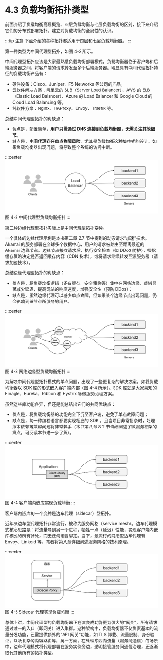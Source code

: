 # 4.3 负载均衡拓扑类型

前面介绍了负载均衡高层概览、四层负载均衡与七层负载均衡的区别，接下来介绍它们的分布式部署拓扑，建立对负载均衡的全局性的认识。

:::tip 注意
下面介绍的每种拓扑都适用于四层和七层负载均衡器。
:::

第一种类型为中间代理型拓扑，如图 4-2 所示。

中间代理型拓扑应该是大家最熟悉负载均衡部署模式，负载均衡器位于客户端和后端服务器之间，将客户端的请求转发至多个后端服务器。明显具有中间代理拓扑特征的负载均衡产品有：

- 硬件设备：Cisco、Juniper、F5 Networks 等公司的产品。
- 云软件解决方案：阿里云的 SLB（Server Load Balancer），AWS 的 ELB（Elastic Load Balancer）、Azure 的 Load Balancer 和 Google Cloud 的 Cloud Load Balancing 等。
- 纯软件方案：Nginx、HAProxy、Envoy、Traefik 等。

总结中间代理型拓扑的优缺点：
 - 优点是，配置简单，**用户只需通过 DNS 连接到负载均衡器，无需关注其他细节**。
 - 缺点是，**中间代理存在单点故障风险**，尤其是负载均衡这种集中式的设计，如果负载均衡器出现问题，将导致整个系统的访问中断。

:::center
  ![](../assets/balancer.svg)<br/>
 图 4-2 中间代理型负载均衡拓扑
:::

第二种边缘代理型拓扑实际上是中间代理型拓扑变种。

一个具体的边缘代理示例是本书第二章 2.7 节中提到的动态请求“加速”技术。Akamai 的服务部署在全球多个数据中心，用户的请求被路由至距离最近的 Akamai 边缘节点。边缘节点接收请求后，执行安全检查（如 DDoS 防护），根据缓存策略决定是否返回缓存内容（CDN 技术），或将请求继续转发至源服务器（请求加速技术）。

总结边缘代理型拓扑的优缺点：
 - 优点是，将负载均衡逻辑（还有缓存、安全策略等）集中在网络边缘，能够显著减少延迟，提高网站的响应速度，增强安全性（预防 DDos）；
 - 缺点是，虽然边缘代理可以减少单点故障，但如果某个边缘节点出现问题，仍会影响到该节点所服务的用户。

:::center
  ![](../assets/balancer-edge-proxy.svg)<br/>
 图 4-3 网络边缘型负载均衡拓扑
:::

为解决中间代理型拓扑模式的单点问题，出现了一些更复杂的解决方案。如将负载均衡器以 SDK 库的形式嵌入客户端内部（图 4-4 所示）。SDK 库就是大家熟知的 Finagle、Eureka、Ribbon 和 Hystrix 等微服务治理方案。

虽然这些库功能各异，但还是能总结出它们的共同优缺点：
- 优点是，将负载均衡器的功能完全下沉至客户端，避免了单点故障问题；
- 缺点是，每一种编程语言都要实现相应的 SDK 。且当项目非常复杂时，处理版本依赖等兼容问题将非常棘手（本书第八章 8.2 节详细阐述了微服务框架的痛点，可阅读本节进一步了解）。

:::center
  ![](../assets/balancer-sdk.svg)<br/>
 图 4-4 客户端内嵌库实现负载均衡
:::

客户端内嵌库的一个变种是边车代理（sidecar）型拓扑。

近年来边车型代理拓扑非常流行，被称为服务网格（service mesh）。边车代理模式核心思路是：将流量导到另一个进程，牺牲一点（延迟）性能，实现客户端内嵌库模式的所有好处，而无任何语言绑定。当下，最流行的网络型边车代理有 Envoy、Linkerd 等，笔者将第八章详细阐述服务网格的技术原理。

:::center
  ![](../assets/balancer-sidecar.svg)<br/>
 图 4-5 Sidecar 代理实现负载均衡
:::

总体上讲，中间代理型的负载均衡器正在演变成功能更为强大的“网关”，所有请求通过唯一的入口（即网关）进入集群。这种架构中，负载均衡器不仅负责基本的流量分发功能，还需提供额外的“API 网关”功能，如 TLS 卸载、流量限制、身份验证，以及复杂的内容路由等。另一方面，在处理东西向流量（服务间通信）的场景中，边车代理模式将代理部署在服务实例旁边，透明接管服务间通信治理，正逐渐取代其他所有的拓扑类型。